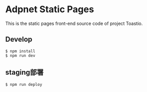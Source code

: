 # Adpnet Static Pages
This is the static pages front-end source code of project Toastio.

## Develop

```shell
$ npm install
$ npm run dev
```

## staging部署
```shell
$ npm run deploy
```

